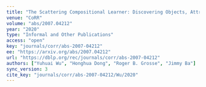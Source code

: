 ```yaml
---
title: "The Scattering Compositional Learner: Discovering Objects, Attributes, Relationships in Analogical Reasoning."
venue: "CoRR"
volume: "abs/2007.04212"
year: "2020"
type: "Informal and Other Publications"
access: "open"
key: "journals/corr/abs-2007-04212"
ee: "https://arxiv.org/abs/2007.04212"
url: "https://dblp.org/rec/journals/corr/abs-2007-04212"
authors: ["Yuhuai Wu", "Honghua Dong", "Roger B. Grosse", "Jimmy Ba"]
sync_version: 3
cite_key: "journals/corr/abs-2007-04212/Wu/2020"
---
```

